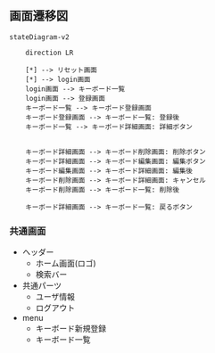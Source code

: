 ## 画面遷移図

```mermaid
stateDiagram-v2

    direction LR

    [*] --> リセット画面
    [*] --> login画面
    login画面 --> キーボード一覧
    login画面 --> 登録画面
    キーボード一覧 --> キーボード登録画面
    キーボード登録画面 --> キーボード一覧: 登録後
    キーボード一覧 --> キーボード詳細画面: 詳細ボタン


    キーボード詳細画面 --> キーボード削除画面: 削除ボタン
    キーボード詳細画面 --> キーボード編集画面: 編集ボタン
    キーボード編集画面 --> キーボード詳細画面: 編集後
    キーボード削除画面 --> キーボード詳細画面: キャンセル
    キーボード削除画面 --> キーボード一覧: 削除後

    キーボード詳細画面 --> キーボード一覧: 戻るボタン

```

### 共通画面

-   ヘッダー
    -   ホーム画面(ロゴ)
    -   検索バー
-   共通パーツ
    -   ユーザ情報
    -   ログアウト
-   menu
    -   キーボード新規登録
    -   キーボード一覧
